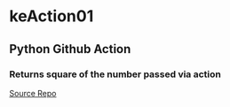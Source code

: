 # keAction01

## Python Github Action

### Returns square of the number passed via action

[Source Repo](https://github.com/shipyard/github-action-python-template)
